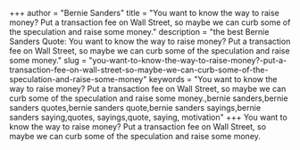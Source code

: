 +++
author = "Bernie Sanders"
title = "You want to know the way to raise money? Put a transaction fee on Wall Street, so maybe we can curb some of the speculation and raise some money."
description = "the best Bernie Sanders Quote: You want to know the way to raise money? Put a transaction fee on Wall Street, so maybe we can curb some of the speculation and raise some money."
slug = "you-want-to-know-the-way-to-raise-money?-put-a-transaction-fee-on-wall-street-so-maybe-we-can-curb-some-of-the-speculation-and-raise-some-money"
keywords = "You want to know the way to raise money? Put a transaction fee on Wall Street, so maybe we can curb some of the speculation and raise some money.,bernie sanders,bernie sanders quotes,bernie sanders quote,bernie sanders sayings,bernie sanders saying,quotes, sayings,quote, saying, motivation"
+++
You want to know the way to raise money? Put a transaction fee on Wall Street, so maybe we can curb some of the speculation and raise some money.
